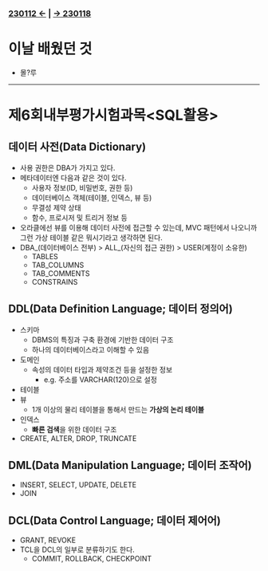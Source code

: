 ﻿### [230112 ←](../../221205-230127_JSP/230112/) | [→ 230118](../../221205-230127_JSP/230118/)

# 이날 배웠던 것

- 몰?루

---

# 제6회내부평가시험과목<SQL활용>

## 데이터 사전(Data Dictionary)

- 사용 권한은 DBA가 가지고 있다.
- 메타데이터엔 다음과 같은 것이 있다.
    - 사용자 정보(ID, 비밀번호, 권한 등)
    - 데이터베이스 객체(테이블, 인덱스, 뷰 등)
    - 무결성 제약 상태
    - 함수, 프로시저 및 트리거 정보 등
- 오라클에선 뷰를 이용해 데이터 사전에 접근할 수 있는데, MVC 패턴에서 나오니까 그런 가상 테이블 같은 뭐시기라고 생각하면 된다.
- DBA_(데이터베이스 전부) > ALL_(자신의 접근 권한) > USER(계정이 소유한)
    - TABLES
    - TAB_COLUMNS
    - TAB_COMMENTS
    - CONSTRAINS

## DDL(Data Definition Language; 데이터 정의어)

- 스키마
    - DBMS의 특징과 구축 환경에 기반한 데이터 구조
    - 하나의 데이터베이스라고 이해할 수 있음
- 도메인
    - 속성의 데이터 타입과 제약조건 등을 설정한 정보
        - e.g. 주소를 VARCHAR(120)으로 설정
- 테이블
- 뷰
    - 1개 이상의 물리 테이블을 통해서 만드는 **가상의 논리 테이블**
- 인덱스
    - **빠른 검색**을 위한 데이터 구조
- CREATE, ALTER, DROP, TRUNCATE

## DML(Data Manipulation Language; 데이터 조작어)

- INSERT, SELECT, UPDATE, DELETE
- JOIN

## DCL(Data Control Language; 데이터 제어어)

- GRANT, REVOKE
- TCL을 DCL의 일부로 분류하기도 한다.
    - COMMIT, ROLLBACK, CHECKPOINT


